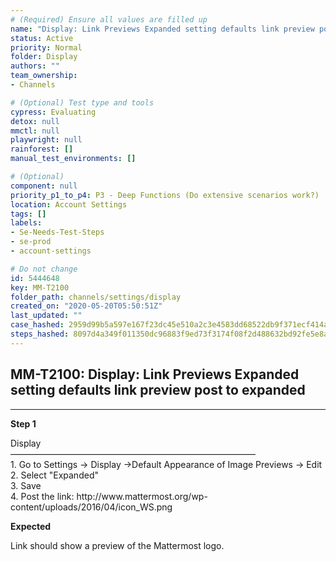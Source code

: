```yaml
---
# (Required) Ensure all values are filled up
name: "Display: Link Previews Expanded setting defaults link preview post to expanded"
status: Active
priority: Normal
folder: Display
authors: ""
team_ownership: 
- Channels

# (Optional) Test type and tools
cypress: Evaluating
detox: null
mmctl: null
playwright: null
rainforest: []
manual_test_environments: []

# (Optional)
component: null
priority_p1_to_p4: P3 - Deep Functions (Do extensive scenarios work?)
location: Account Settings
tags: []
labels: 
- Se-Needs-Test-Steps
- se-prod
- account-settings

# Do not change
id: 5444648
key: MM-T2100
folder_path: channels/settings/display
created_on: "2020-05-20T05:50:51Z"
last_updated: ""
case_hashed: 2959d99b5a597e167f23dc45e510a2c3e4583dd68522db9f371ecf414a8342ba642e361de1983aa320590ed6a6c1a092
steps_hashed: 8097d4a349f011350dc96883f9ed73f3174f08f2d488632bd92fe5e8aa0d9ec495cca5ae3db146ba93e759f1831b07c6
---
```


## MM-T2100: Display: Link Previews Expanded setting defaults link preview post to expanded

---

**Step 1**

Display\
————————————————————————————\
1\. Go to Settings -> Display ->Default Appearance of Image Previews -> Edit\
2\. Select "Expanded"\
3\. Save\
4\. Post the link: http\://www\.mattermost.org/wp-content/uploads/2016/04/icon\_WS.png

**Expected**

​​​​Link should show a preview of the Mattermost logo.
